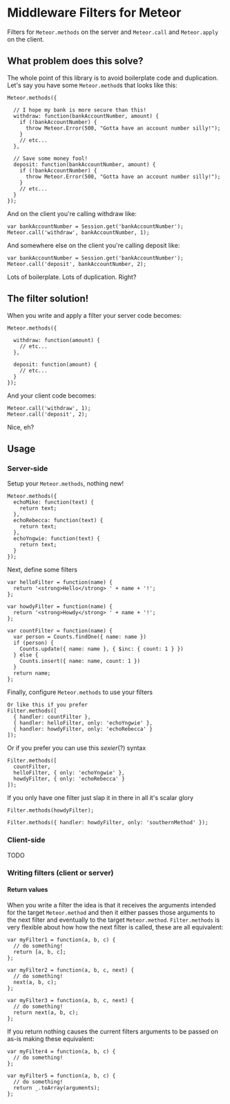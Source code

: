 # Middleware Filters for Meteor

Filters for `Meteor.methods` on the server and `Meteor.call` and `Meteor.apply` on the client.

## What problem does this solve?

The whole point of this library is to avoid boilerplate code and duplication. Let's say you have some `Meteor.method`s that looks like this:

    Meteor.methods({

      // I hope my bank is more secure than this!
      withdraw: function(bankAccountNumber, amount) {
        if (!bankAccountNumber) {
          throw Meteor.Error(500, "Gotta have an account number silly!");
        }
        // etc...
      },

      // Save some money fool!
      deposit: function(bankAccountNumber, amount) {
        if (!bankAccountNumber) {
          throw Meteor.Error(500, "Gotta have an account number silly!");
        }
        // etc...
      }
    });

And on the client you're calling withdraw like:

    var bankAccountNumber = Session.get('bankAccountNumber');
    Meteor.call('withdraw', bankAccountNumber, 1);

And somewhere else on the client you're calling deposit like:    

    var bankAccountNumber = Session.get('bankAccountNumber');
    Meteor.call('deposit', bankAccountNumber, 2);

Lots of boilerplate. Lots of duplication. Right?

## The filter solution!

When you write and apply a filter your server code becomes:

    Meteor.methods({

      withdraw: function(amount) {
        // etc...
      },

      deposit: function(amount) {
        // etc...
      }
    });

And your client code becomes:

    Meteor.call('withdraw', 1);
    Meteor.call('deposit', 2);

Nice, eh?

## Usage

### Server-side

Setup your `Meteor.methods`, nothing new!

    Meteor.methods({
      echoMike: function(text) {
        return text;
      },
      echoRebecca: function(text) {
        return text;
      },
      echoYngwie: function(text) {
        return text;
      }
    });

Next, define some filters

    var helloFilter = function(name) {
      return '<strong>Hello</strong> ' + name + '!';
    };

    var howdyFilter = function(name) {
      return '<strong>Howdy</strong> ' + name + '!';
    };

    var countFilter = function(name) {
      var person = Counts.findOne({ name: name })
      if (person) {
        Counts.update({ name: name }, { $inc: { count: 1 } })
      } else {
        Counts.insert({ name: name, count: 1 })
      }
      return name;
    };

Finally, configure `Meteor.methods` to use your filters

    Or like this if you prefer
    Filter.methods([
      { handler: countFilter },
      { handler: helloFilter, only: 'echoYngwie' },
      { handler: howdyFilter, only: 'echoRebecca' }
    ]);

Or if you prefer you can use this *sexier*(?) syntax

    Filter.methods([
      countFilter,
      helloFilter, { only: 'echoYngwie' },
      howdyFilter, { only: 'echoRebecca' }
    ]);

If you only have one filter just slap it in there in all it's scalar glory

    Filter.methods(howdyFilter);

    Filter.methods({ handler: howdyFilter, only: 'southernMethod' });

### Client-side

TODO

### Writing filters (client or server)

#### Return values

When you write a filter the idea is that it receives the arguments intended for the target `Meteor.method` and then it either passes those arguments to the next filter and eventually to the target `Meteor.method`. `Filter.methods` is very flexible about how how the next filter is called, these are all equivalent:

    var myFilter1 = function(a, b, c) {
      // do something!
      return [a, b, c];
    };

    var myFilter2 = function(a, b, c, next) {
      // do something!
      next(a, b, c);
    };

    var myFilter3 = function(a, b, c, next) {
      // do something!
      return next(a, b, c);
    };

If you return nothing causes the current filters arguments to be passed on as-is making these equivalent:

    var myFilter4 = function(a, b, c) {
      // do something!
    };

    var myFilter5 = function(a, b, c) {
      // do something!
      return _.toArray(arguments);
    };
